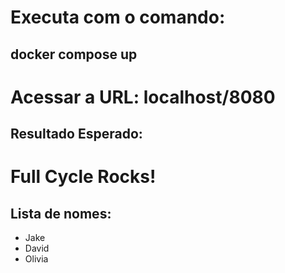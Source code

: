 # Executa com o comando: 

## docker compose up

# Acessar a URL: localhost/8080

## Resultado Esperado:

<h1>Full Cycle Rocks!</h1>
<h2>Lista de nomes:</h2>
<ul><li>Jake</li><li>David</li><li>Olivia</li></ul>   

